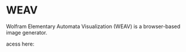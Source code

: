 # WEAV

Wolfram Elementary Automata Visualization (WEAV) is a browser-based image generator.

acess here:

